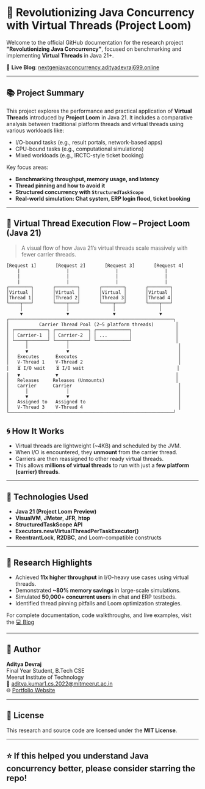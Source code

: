 # 🚀 Revolutionizing Java Concurrency with Virtual Threads (Project Loom)

Welcome to the official GitHub documentation for the research project **"Revolutionizing Java Concurrency"**, focused on benchmarking and implementing **Virtual Threads** in Java 21+.

🔗 **Live Blog**: [nextgenjavaconcurrency.adityadevraj699.online](https://nextgenjavaconcurrency.adityadevraj699.online)

---

## 📚 Project Summary

This project explores the performance and practical application of **Virtual Threads** introduced by **Project Loom** in Java 21. It includes a comparative analysis between traditional platform threads and virtual threads using various workloads like:

- I/O-bound tasks (e.g., result portals, network-based apps)
- CPU-bound tasks (e.g., computational simulations)
- Mixed workloads (e.g., IRCTC-style ticket booking)

Key focus areas:
- **Benchmarking throughput, memory usage, and latency**
- **Thread pinning and how to avoid it**
- **Structured concurrency with `StructuredTaskScope`**
- **Real-world simulation: Chat system, ERP login flood, ticket booking**

---

## 🧩 Virtual Thread Execution Flow – Project Loom (Java 21)

> A visual flow of how Java 21’s virtual threads scale massively with fewer carrier threads.

```text
[Request 1]       [Request 2]       [Request 3]       [Request 4]
    |                 |                 |                 |
    |                 |                 |                 |
    |                 |                 |                 |
┌────────┐       ┌────────┐       ┌────────┐       ┌────────┐
│Virtual │       │Virtual │       │Virtual │       │Virtual │
│Thread 1│       │Thread 2│       │Thread 3│       │Thread 4│
└────┬───┘       └────┬───┘       └────┬───┘       └────┬───┘
     │                │                │                │
     ▼                ▼                ▼                ▼
┌────────────────────────────────────────────────────────────┐
│           Carrier Thread Pool (2–5 platform threads)        │
│ ┌────────────┐ ┌────────────┐ ┌────────────┐                │
│ │ Carrier-1  │ │ Carrier-2  │ │ ...        │                │
│ └────┬───────┘ └────┬───────┘ └────────────┘                │
│      │              │                                        │
│      ▼              ▼                                        │
│   Executes      Executes                                     │
│   V-Thread 1    V-Thread 2                                   │
│   ⏳ I/O wait    ⏳ I/O wait                                  │
│   ▼             ▼                                           │
│   Releases     Releases (Unmounts)                          │
│   Carrier      Carrier                                       │
│      │              │                                        │
│      ▼              ▼                                        │
│   Assigned to   Assigned to                                  │
│   V-Thread 3    V-Thread 4                                   │
└────────────────────────────────────────────────────────────┘
```
## 🌀 How It Works

- Virtual threads are lightweight (~4KB) and scheduled by the JVM.  
- When I/O is encountered, they **unmount** from the carrier thread.  
- Carriers are then reassigned to other ready virtual threads.  
- This allows **millions of virtual threads** to run with just a **few platform (carrier) threads**.

---

## 🧪 Technologies Used

- **Java 21 (Project Loom Preview)**
- **VisualVM**, **JMeter**, **JFR**, **htop**
- **StructuredTaskScope API**
- **Executors.newVirtualThreadPerTaskExecutor()**
- **ReentrantLock**, **R2DBC**, and Loom-compatible constructs

---

## 📝 Research Highlights

- Achieved **11x higher throughput** in I/O-heavy use cases using virtual threads.
- Demonstrated **~80% memory savings** in large-scale simulations.
- Simulated **50,000+ concurrent users** in chat and ERP testbeds.
- Identified thread pinning pitfalls and Loom optimization strategies.

For complete documentation, code walkthroughs, and live examples, visit the [💻 Blog](https://nextgenjavaconcurrency.adityadevraj699.online)

---

## 🙋 Author

**Aditya Devraj**  
Final Year Student, B.Tech CSE  
Meerut Institute of Technology  
📧 [aditya.kumar1.cs.2022@mitmeerut.ac.in](mailto:aditya.kumar1.cs.2022@mitmeerut.ac.in)  
🌐 [Portfolio Website](https://adityadevraj699.online)

---

## 📌 License

This research and source code are licensed under the **MIT License**.

---

## ⭐ If this helped you understand Java concurrency better, please consider starring the repo!

